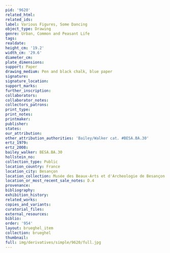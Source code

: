 ```yaml
---
pid: '9620'
related_html: 
related_ids: 
label: Various Figures, Some Dancing
object_type: Drawing
genre: Urban, Common and Peasant Life
tags: 
realdate: 
height_cm: '19.2'
width_cm: '29.6'
diameter_cm: 
plate_dimensions: 
support: Paper
drawing_medium: Pen and black chalk, blue paper
signature: 
signature_location: 
support_marks: 
further_inscription: 
collaborators: 
collaborator_notes: 
collectors_patrons: 
print_type: 
print_notes: 
printmaker: 
publisher: 
states: 
our_attribution: 
other_attribution_authorities: 'Bailey/Walker cat. #BESA.BA.30'
ertz_1979: 
ertz_2008: 
bailey_walker: BESA.BA.30
hollstein_no: 
collection_type: Public
location_country: France
location_city: Besançon
location_collection: Musée des Beaux-Arts et d'Archeologie de Besançon
location_or_most_recent_sale_notes: D.4
provenance: 
bibliography: 
exhibition_history: 
related_works: 
copies_and_variants: 
curatorial_files: 
external_resources: 
biblio: 
order: '954'
layout: brueghel_item
collection: brueghel
thumbnail: 
full: img/derivatives/simple/9620/full.jpg
---
```

